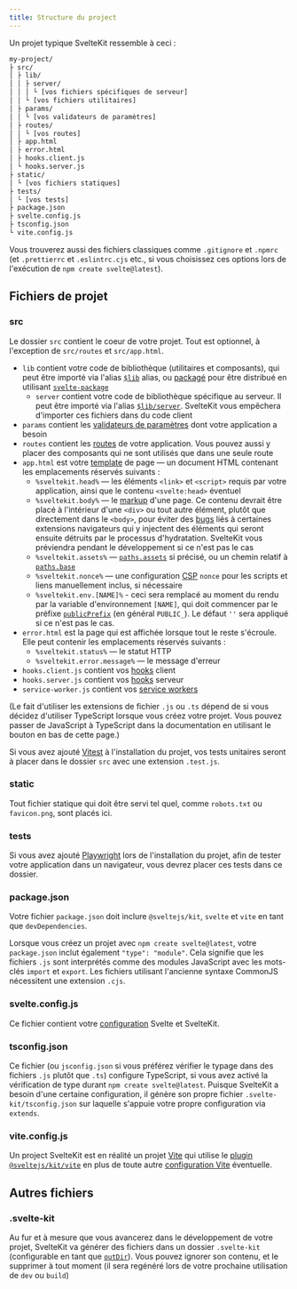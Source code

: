 ```yaml
---
title: Structure du project
---
```


Un projet typique SvelteKit ressemble à ceci :

```bash
my-project/
├ src/
│ ├ lib/
│ │ ├ server/
│ │ │ └ [vos fichiers spécifiques de serveur]
│ │ └ [vos fichiers utilitaires]
│ ├ params/
│ │ └ [vos validateurs de paramètres]
│ ├ routes/
│ │ └ [vos routes]
│ ├ app.html
│ ├ error.html
│ ├ hooks.client.js
│ └ hooks.server.js
├ static/
│ └ [vos fichiers statiques]
├ tests/
│ └ [vos tests]
├ package.json
├ svelte.config.js
├ tsconfig.json
└ vite.config.js
```

Vous trouverez aussi des fichiers classiques comme `.gitignore` et `.npmrc` (et `.prettierrc` et `.eslintrc.cjs` etc., si vous choisissez ces options lors de l'exécution de `npm create svelte@latest`).

## Fichiers de projet

### src

Le dossier `src` contient le coeur de votre projet. Tout est optionnel, à l'exception de `src/routes` et `src/app.html`.

- `lib` contient votre code de bibliothèque (utilitaires et composants), qui peut être importé via l'alias [`$lib`](modules#$lib) alias, ou <span class="vo">[packagé](PUBLIC_SVELTE_SITE_URL/docs/web#bundler-packager)</span> pour être distribué en utilisant [`svelte-package`](packaging)
	- `server` contient votre code de bibliothèque spécifique au serveur. Il peut être importé via l'alias [`$lib/server`](server-only-modules). SvelteKit vous empêchera d'importer ces fichiers dans du code client
- `params` contient les [validateurs de paramètres](advanced-routing#matching) dont votre application a besoin
- `routes` contient les [routes](routing) de votre application. Vous pouvez aussi y placer des composants qui ne sont utilisés que dans une seule route
- `app.html` est votre <span class="vo">[template](PUBLIC_SVELTE_SITE_URL/docs/development#template)</span> de page — un document HTML contenant les emplacements réservés suivants :
  - `%sveltekit.head%` — les éléments `<link>` et `<script>` requis par votre application, ainsi que le contenu `<svelte:head>` éventuel
  - `%sveltekit.body%` — le <span class="vo">[markup](PUBLIC_SVELTE_SITE_URL/docs/web#markup)</span> d'une page. Ce contenu devrait être placé à l'intérieur d'une `<div>` ou tout autre élément, plutôt que directement dans le `<body>`, pour éviter des <span class="vo">[bugs](PUBLIC_SVELTE_SITE_URL/docs/development#bug)</span> liés à certaines extensions navigateurs qui y injectent des éléments qui seront ensuite détruits par le processus d'hydratation. SvelteKit vous préviendra pendant le développement si ce n'est pas le cas
  - `%sveltekit.assets%` — [`paths.assets`](configuration#paths) si précisé, ou un chemin relatif à [`paths.base`](configuration#paths)
  - `%sveltekit.nonce%` — une configuration [CSP](configuration#csp) `nonce` pour les scripts et liens manuellement inclus, si nécessaire
  - `%sveltekit.env.[NAME]%` - ceci sera remplacé au moment du rendu par la variable d'environnement `[NAME]`, qui doit commencer par le préfixe [`publicPrefix`](configuration#env) (en général `PUBLIC_`). Le défaut `''` sera appliqué si ce n'est pas le cas.
- `error.html` est la page qui est affichée lorsque tout le reste s'écroule. Elle peut contenir les emplacements réservés suivants :
  - `%sveltekit.status%` — le statut HTTP
  - `%sveltekit.error.message%` — le message d'erreur
- `hooks.client.js` contient vos [hooks](hooks) client
- `hooks.server.js` contient vos [hooks](hooks) serveur
- `service-worker.js` contient vos [service workers](service-workers)

(Le fait d'utiliser les extensions de fichier `.js` ou `.ts` dépend de si vous décidez d'utiliser TypeScript lorsque vous créez votre projet. Vous pouvez passer de JavaScript à TypeScript dans la documentation en utilisant le bouton en bas de cette page.)

Si vous avez ajouté [Vitest](https://vitest.dev) à l'installation du projet, vos tests unitaires seront à placer dans le dossier `src` avec une extension `.test.js`.

### static

Tout fichier statique qui doit être servi tel quel, comme `robots.txt` ou `favicon.png`, sont placés ici.

### tests

Si vous avez ajouté [Playwright](https://playwright.dev/) lors de l'installation du projet, afin de tester votre application dans un navigateur, vous devrez placer ces tests dans ce dossier.

### package.json

Votre fichier `package.json` doit inclure `@sveltejs/kit`, `svelte` et `vite` en tant que `devDependencies`.

Lorsque vous créez un projet avec `npm create svelte@latest`, votre `package.json` inclut également `"type": "module"`. Cela signifie que les fichiers `.js` sont interprétés comme des modules JavaScript avec les mots-clés `import` et `export`. Les fichiers utilisant l'ancienne syntaxe CommonJS nécessitent une extension `.cjs`.

### svelte.config.js

Ce fichier contient votre [configuration](configuration) Svelte et SvelteKit.

### tsconfig.json

Ce fichier (ou `jsconfig.json` si vous préférez vérifier le typage dans des fichiers `.js` plutôt que `.ts`) configure TypeScript, si vous avez activé la vérification de type durant `npm create svelte@latest`. Puisque SvelteKit a besoin d'une certaine configuration, il génère son propre fichier `.svelte-kit/tsconfig.json` sur laquelle s'appuie votre propre configuration via `extends`.

### vite.config.js

Un project SvelteKit est en réalité un projet [Vite](https://vitejs.dev) qui utilise le <span class="vo">[plugin](PUBLIC_SVELTE_SITE_URL/docs/development#plugin)</span> [`@sveltejs/kit/vite`](modules#sveltejs-kit-vite) en plus de toute autre [configuration Vite](https://vitejs.dev/config/) éventuelle.

## Autres fichiers

### .svelte-kit

Au fur et à mesure que vous avancerez dans le développement de votre projet, SvelteKit va générer des fichiers dans un dossier `.svelte-kit` (configurable en tant que [`outDir`](configuration#outdir)). Vous pouvez ignorer son contenu, et le supprimer à tout moment (il sera regénéré lors de votre prochaine utilisation de `dev` ou `build`)
